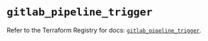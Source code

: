 # `gitlab_pipeline_trigger`

Refer to the Terraform Registry for docs: [`gitlab_pipeline_trigger`](https://registry.terraform.io/providers/gitlabhq/gitlab/16.9.1/docs/resources/pipeline_trigger).

